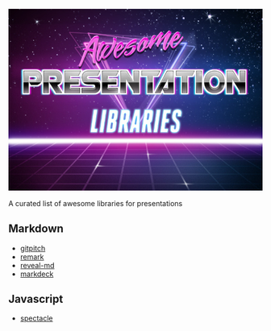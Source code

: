 ![](PhotoFunia-1509223804.jpg)

A curated list of awesome libraries for presentations

## Markdown
* [gitpitch](https://github.com/gitpitch/gitpitch)
* [remark](https://github.com/gnab/remark)
* [reveal-md](https://github.com/webpro/reveal-md)
* [markdeck](https://github.com/arnehilmann/markdeck)

## Javascript
* [spectacle](https://github.com/FormidableLabs/spectacle)
   
